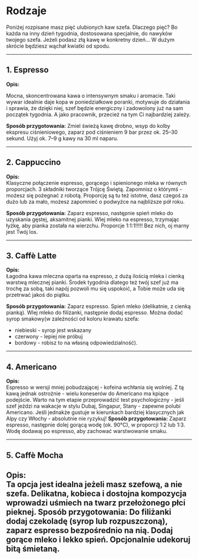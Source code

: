 # Rodzaje

Poniżej rozpisane masz pięć ulubionych kaw szefa. Dlaczego pięć? Bo każda na inny dzień tygodnia, dostosowana specjalnie, do nawyków twojego szefa. Jeżeli podasz złą kawę w konkretny dzień... W dużym skrócie będziesz wąchał kwiatki od spodu.

---

## 1. Espresso

**Opis:**  

Mocna, skoncentrowana kawa o intensywnym smaku i aromacie. Taki wywar idealnie daje kopa w poniedziałkowe poranki, motywuje do działania i sprawia, że dzięki niej, szef będzie energiczny i zadowolony już na sam początek tygodnia. A jako pracownik, przecież na tym Ci najbardziej zależy.

**Sposób przygotowania:**
Zmiel świeżą kawę drobno, wsyp do kolby ekspresu ciśnieniowego, zaparz pod ciśnieniem 9 bar przez ok. 25–30 sekund. Użyj ok. 7–9 g kawy na 30 ml naparu.

---

## 2. Cappuccino

**Opis:**  
Klasyczne połączenie espresso, gorącego i spienionego mleka w równych proporcjach. 3 składniki tworzące Trójcę Świętą. Zapomnisz o którymś - możesz się pożegnać z robotą. Proporcję są tu też istotne, dasz czegoś za dużo lub za mało, możesz zapomnieć o podwyżce na najbliższe pół roku.

**Sposób przygotowania:**
Zaparz espresso, następnie spień mleko do uzyskania gęstej, aksamitnej pianki. Wlej mleko na espresso, trzymając łyżkę, aby pianka została na wierzchu. Proporcje 1:1:1!!!!! Bez nich, oj marny jest Twój los. 

---

## 3. Caffè Latte

**Opis:**  
Łagodna kawa mleczna oparta na espresso, z dużą ilością mleka i cienką warstwą mlecznej pianki. Środek tygodnia dlatego też twój szef już ma trochę za sobą, taki napój pozwoli mu się uspokoić, a Tobie może uda się przetrwać jakoś do piątku.

**Sposób przygotowania:**
Zaparz espresso. Spień mleko (delikatnie, z cienką pianką). Wlej mleko do filiżanki, następnie dodaj espresso. Można dodać syrop smakowy(w zależności od koloru krawatu szefa:
- niebieski - syrop jest wskazany
- czerwony - lepiej nie próbuj
- bordowy - robisz to na własną odpowiedzialność).

---

## 4. Americano

**Opis:**  
Espresso w wersji mniej pobudzającej - kofeina wchłania się wolniej. Z tą kawą jednak ostrożnie - wielu koneserów do Americano ma kpiące podejście. Warto na tym etapie przeprowadzić test psychologiczny - jeśli szef jeździ na wakacje w stylu Dubaj, Singapur, Stany - zapewne polubi Americano. Jeśli jednakże gustuje w kierunkach bardziej klasycznych jak Alpy czy Włochy - absolutnie nie ryzykuj!
**Sposób przygotowania:**
Zaparz espresso, następnie dolej gorącą wodę (ok. 90°C), w proporcji 1:2 lub 1:3. Wodę dodawaj po espresso, aby zachować warstwowanie smaku.

---

## 5. Caffè Mocha

**Opis:**  
Ta opcja jest idealna jeżeli masz szefową, a nie szefa. Delikatna, kobieca i dostojna kompozycja wprowadzi uśmiech na twarz przełożonego płci pieknej.
**Sposób przygotowania:**
Do filiżanki dodaj czekoladę (syrop lub rozpuszczoną), zaparz espresso bezpośrednio na nią. Dodaj gorące mleko i lekko spień. Opcjonalnie udekoruj bitą śmietaną.
---